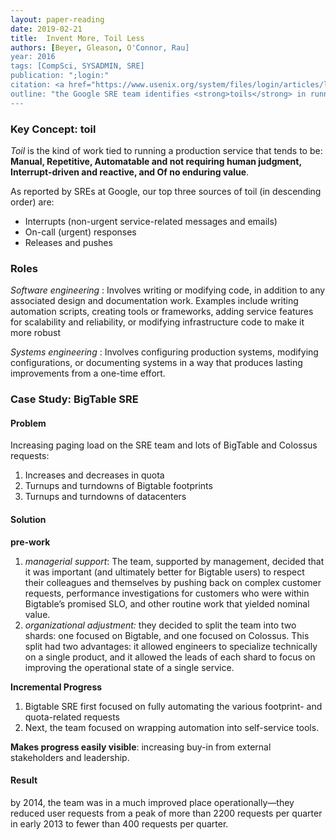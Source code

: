 ```yaml
---
layout: paper-reading
date: 2019-02-21
title:  Invent More, Toil Less
authors: [Beyer, Gleason, O'Connor, Rau]
year: 2016
tags: [CompSci, SYSADMIN, SRE]
publication: ";login:"
citation: <a href="https://www.usenix.org/system/files/login/articles/login_fall16_08_beyer.pdf"> Invent More, Toil Less </a> in <em>;login:(41:3)</em> at USENIX.
outline: "the Google SRE team identifies <strong>toils</strong> in running production services and talks about their experiences in how to reduce these toils. A case example the from BigTable SRE team illustrated an incremental process that involved both management and tech teams to reduce toils effectively. "
---
```


### Key Concept: **toil**

*Toil* is the kind of work tied to running a production service that tends to be: **Manual, Repetitive, Automatable and not requiring human judgment, Interrupt-driven and reactive, and Of no enduring value**.

As reported by SREs at Google, our top three sources of toil (in descending order) are:
- Interrupts (non-urgent service-related messages and emails)
- On-call (urgent) responses
- Releases and pushes

### Roles 

*Software engineering*
: Involves writing or modifying code, in addition to any associated design and documentation work. Examples include writing automation scripts, creating tools or frameworks, adding service features for scalability and reliability, or modifying infrastructure code to make it more robust

*Systems engineering*
: Involves configuring production systems, modifying configurations, or documenting systems in a way that produces lasting improvements from a one-time effort.

### Case Study: BigTable SRE

#### Problem

Increasing paging load on the SRE team and lots of BigTable and Colossus requests:
1. Increases and decreases in quota
2. Turnups and turndowns of Bigtable footprints
3. Turnups and turndowns of datacenters

#### Solution

**pre-work**
    
1. *managerial support*: The team, supported by management, decided that it was important (and ultimately better for Bigtable users) to respect their colleagues and themselves by pushing back on complex customer requests, performance investigations for customers who were within Bigtable’s promised SLO, and other routine work that yielded nominal value.
2. *organizational adjustment:* they decided to split the team into two shards: one focused on Bigtable, and one focused on Colossus. This split had two advantages: it allowed engineers to specialize technically on a single product, and it allowed the leads of each shard to focus on improving the operational state of a single service.

**Incremental Progress**

1. Bigtable SRE first focused on fully automating the various footprint- and quota-related requests
2. Next, the team focused on wrapping automation into self-service tools.

**Makes progress easily visible**: increasing buy-in from external stakeholders and leadership.

#### Result 

by 2014, the team was in a much improved place operationally—they reduced user requests from a peak of more than 2200 requests per quarter in early 2013 to fewer than 400 requests per quarter.


